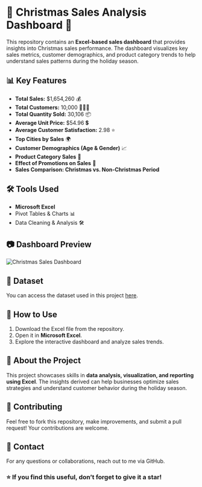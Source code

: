 # 🎄 Christmas Sales Analysis Dashboard 🎯

This repository contains an **Excel-based sales dashboard** that provides insights into Christmas sales performance. The dashboard visualizes key sales metrics, customer demographics, and product category trends to help understand sales patterns during the holiday season.

## 📊 Key Features
- **Total Sales:** $1,654,260 💰  
- **Total Customers:** 10,000 🧑‍🤝‍🧑  
- **Total Quantity Sold:** 30,106 📦  
- **Average Unit Price:** $54.96 💲  
- **Average Customer Satisfaction:** 2.98 ⭐  
- **Top Cities by Sales** 🌍  
- **Customer Demographics (Age & Gender)** 📈  
- **Product Category Sales** 🛒  
- **Effect of Promotions on Sales** 🎁  
- **Sales Comparison: Christmas vs. Non-Christmas Period**  

## 🛠️ Tools Used
- **Microsoft Excel**
- Pivot Tables & Charts 📊
- Data Cleaning & Analysis 🛠️  

## 📷 Dashboard Preview
![Christmas Sales Dashboard](./https://github.com/Freedom-Analytics/Christmas-Sales-Insights/blob/main/Image%20Christmas-Sales.jpg)

## 📂 Dataset
You can access the dataset used in this project [here](https://1drv.ms/u/c/07fb2997ad559975/ESkgWt7h7AlFsWQifdFTBgoBU3dK6dSO83--Sl9_lQ8PSA?e=wR9bVR).

## 🚀 How to Use
1. Download the Excel file from the repository.
2. Open it in **Microsoft Excel**.
3. Explore the interactive dashboard and analyze sales trends.

## 📌 About the Project
This project showcases skills in **data analysis, visualization, and reporting using Excel**. The insights derived can help businesses optimize sales strategies and understand customer behavior during the holiday season.

## 🤝 Contributing
Feel free to fork this repository, make improvements, and submit a pull request! Your contributions are welcome. 

## 📩 Contact
For any questions or collaborations, reach out to me via GitHub.

### ⭐ If you find this useful, don’t forget to give it a star!
